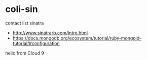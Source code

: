 # coli-sin
contact list sinatra

* http://www.sinatrarb.com/intro.html
* https://docs.mongodb.org/ecosystem/tutorial/ruby-mongoid-tutorial/#configuration

hello from Cloud 9